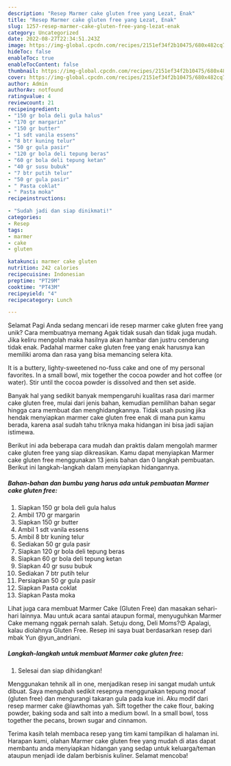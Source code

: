 ```yaml
---
description: "Resep Marmer cake gluten free yang Lezat, Enak"
title: "Resep Marmer cake gluten free yang Lezat, Enak"
slug: 1257-resep-marmer-cake-gluten-free-yang-lezat-enak
category: Uncategorized
date: 2022-08-27T22:34:51.243Z
image: https://img-global.cpcdn.com/recipes/2151ef34f2b10475/680x482cq70/marmer-cake-gluten-free-foto-resep-utama.jpg
hideToc: false
enableToc: true
enableTocContent: false
thumbnail: https://img-global.cpcdn.com/recipes/2151ef34f2b10475/680x482cq70/marmer-cake-gluten-free-foto-resep-utama.jpg
cover: https://img-global.cpcdn.com/recipes/2151ef34f2b10475/680x482cq70/marmer-cake-gluten-free-foto-resep-utama.jpg
author: Admin
authorAv: notfound
ratingvalue: 4
reviewcount: 21
recipeingredient:
- "150 gr bola deli gula halus"
- "170 gr margarin"
- "150 gr butter"
- "1 sdt vanila essens"
- "8 btr kuning telur"
- "50 gr gula pasir"
- "120 gr bola deli tepung beras"
- "60 gr bola deli tepung ketan"
- "40 gr susu bubuk"
- "7 btr putih telur"
- "50 gr gula pasir"
- " Pasta coklat"
- " Pasta moka"
recipeinstructions:

- "Sudah jadi dan siap dinikmati!"
categories:
- Resep
tags:
- marmer
- cake
- gluten

katakunci: marmer cake gluten 
nutrition: 242 calories
recipecuisine: Indonesian
preptime: "PT29M"
cooktime: "PT43M"
recipeyield: "4"
recipecategory: Lunch

---
```



Selamat Pagi Anda sedang mencari ide resep marmer cake gluten free yang unik? Cara membuatnya memang Agak tidak susah dan tidak juga mudah. Jika keliru mengolah maka hasilnya akan hambar dan justru cenderung tidak enak. Padahal marmer cake gluten free yang enak harusnya kan memiliki aroma dan rasa yang bisa memancing selera kita.


It is a buttery, lighty-sweetened no-fuss cake and one of my personal favorites. In a small bowl, mix together the cocoa powder and hot coffee (or water). Stir until the cocoa powder is dissolved and then set aside.

Banyak hal yang sedikit banyak mempengaruhi kualitas rasa dari marmer cake gluten free, mulai dari jenis bahan, kemudian pemilihan bahan segar hingga cara membuat dan menghidangkannya. Tidak usah pusing jika hendak menyiapkan marmer cake gluten free enak di mana pun kamu berada, karena asal sudah tahu triknya maka hidangan ini bisa jadi sajian istimewa.


Berikut ini ada beberapa cara mudah dan praktis dalam mengolah marmer cake gluten free yang siap dikreasikan. Kamu dapat menyiapkan Marmer cake gluten free menggunakan 13 jenis bahan dan 0 langkah pembuatan. Berikut ini langkah-langkah dalam menyiapkan hidangannya.

<!--inarticleads1-->

##### Bahan-bahan dan bumbu yang harus ada untuk pembuatan Marmer cake gluten free:

1. Siapkan 150 gr bola deli gula halus
1. Ambil 170 gr margarin
1. Siapkan 150 gr butter
1. Ambil 1 sdt vanila essens
1. Ambil 8 btr kuning telur
1. Sediakan 50 gr gula pasir
1. Siapkan 120 gr bola deli tepung beras
1. Siapkan 60 gr bola deli tepung ketan
1. Siapkan 40 gr susu bubuk
1. Sediakan 7 btr putih telur
1. Persiapkan 50 gr gula pasir
1. Siapkan  Pasta coklat
1. Siapkan  Pasta moka


Lihat juga cara membuat Marmer Cake (Gluten Free) dan masakan sehari-hari lainnya. Mau untuk acara santai ataupun formal, menyuguhkan Marmer Cake memang nggak pernah salah. Setuju dong, Deli Moms?😍 Apalagi, kalau diolahnya Gluten Free. Resep ini saya buat berdasarkan resep dari mbak Yun @yun_andriani. 

<!--inarticleads2-->

##### Langkah-langkah untuk membuat Marmer cake gluten free:


1. Selesai dan siap dihidangkan!

Menggunakan tehnik all in one, menjadikan resep ini sangat mudah untuk dibuat. Saya mengubah sedikit resepnya menggunakan tepung mocaf (gluten free) dan mengurangi takaran gula pada kue ini. Aku modif dari resep marmer cake @lawthomas yah. Sift together the cake flour, baking powder, baking soda and salt into a medium bowl. In a small bowl, toss together the pecans, brown sugar and cinnamon. 

Terima kasih telah membaca resep yang tim kami tampilkan di halaman ini. Harapan kami, olahan Marmer cake gluten free yang mudah di atas dapat membantu anda menyiapkan hidangan yang sedap untuk keluarga/teman ataupun menjadi ide dalam berbisnis kuliner. Selamat mencoba!
